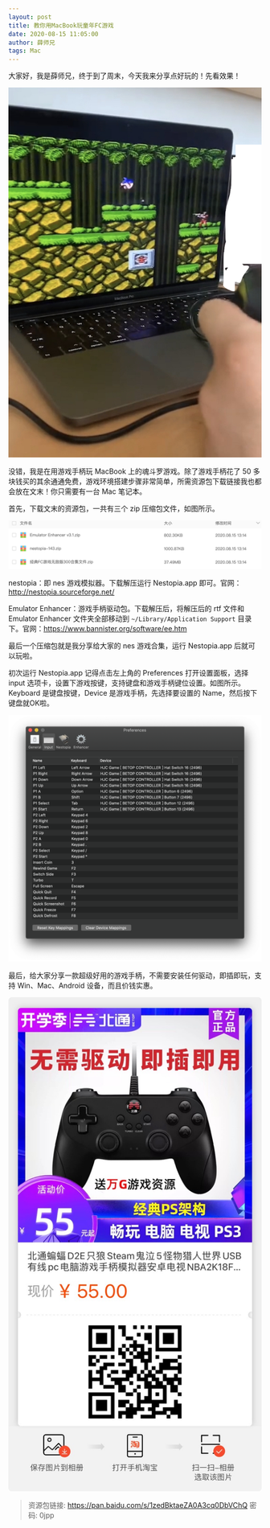 ```yaml
---
layout: post
title: 教你用MacBook玩童年FC游戏
date: 2020-08-15 11:05:00
author: 薛师兄
tags: Mac
---
```


大家好，我是薛师兄，终于到了周末，今天我来分享点好玩的！先看效果！

![](./20200815教你用MacBook玩童年FC游戏/IMG_3205.png)

没错，我是在用游戏手柄玩 MacBook 上的魂斗罗游戏。除了游戏手柄花了 50 多块钱买的其余通通免费，游戏环境搭建步骤非常简单，所需资源包下载链接我也都会放在文末！你只需要有一台 Mac 笔记本。

首先，下载文末的资源包，一共有三个 zip 压缩包文件，如图所示。

![](./20200815教你用MacBook玩童年FC游戏/image-20200815132103907.png)

nestopia：即 nes 游戏模拟器。下载解压运行 Nestopia.app 即可。官网：http://nestopia.sourceforge.net/

Emulator Enhancer：游戏手柄驱动包。下载解压后，将解压后的 rtf 文件和 Emulator Enhancer 文件夹全部移动到 `~/Library/Application Support` 目录下。官网：https://www.bannister.org/software/ee.htm

最后一个压缩包就是我分享给大家的 nes 游戏合集，运行  Nestopia.app 后就可以玩啦。

初次运行 Nestopia.app 记得点击左上角的 Preferences 打开设置面板，选择 input 选项卡，设置下游戏按键，支持键盘和游戏手柄键位设置。如图所示。Keyboard 是键盘按键，Device 是游戏手柄，先选择要设置的 Name，然后按下键盘就OK啦。

![](./20200815教你用MacBook玩童年FC游戏/image-20200815133435757.png)

最后，给大家分享一款超级好用的游戏手柄，不需要安装任何驱动，即插即玩，支持 Win、Mac、Android 设备，而且价钱实惠。

![](./20200815教你用MacBook玩童年FC游戏/image-20200815134050013.png)

>  资源包链接: https://pan.baidu.com/s/1zedBktaeZA0A3cq0DbVChQ  密码: 0jpp

